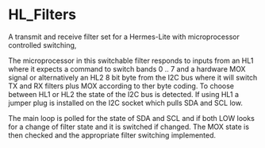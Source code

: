 # HL_Filters
A transmit and receive filter set for a Hermes-Lite with microprocessor controlled switching,

The microprocessor in this switchable filter responds to inputs from an HL1 where it expects a command to switch bands 0 .. 7 and a hardware MOX signal or alternatively an HL2 8 bit byte from the I2C bus where it will switch TX and RX filters plus MOX according to ther byte coding. To choose between HL1 or HL2 the state of the I2C bus is detected. If using HL1 a jumper plug is installed on the I2C socket which pulls SDA and SCL low. 

The main loop is polled for the state of SDA and SCL and if both LOW looks for a change of filter state and it is switched if changed. The MOX state is then checked and the appropriate filter switching implemented.

